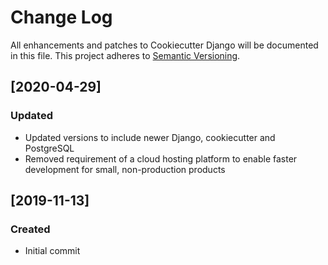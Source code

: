 # Change Log
All enhancements and patches to Cookiecutter Django will be documented in this file.
This project adheres to [Semantic Versioning](http://semver.org/).

## [2020-04-29]
### Updated
- Updated versions to include newer Django, cookiecutter and PostgreSQL
- Removed requirement of a cloud hosting platform to enable faster development for small, non-production products

## [2019-11-13]
### Created
- Initial commit
